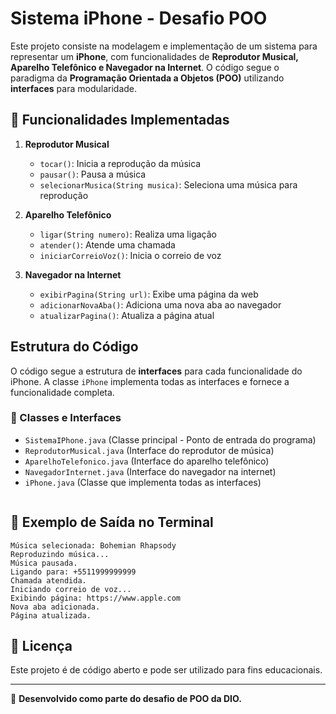 # Sistema iPhone - Desafio POO

Este projeto consiste na modelagem e implementação de um sistema para representar um **iPhone**, com funcionalidades de **Reprodutor Musical, Aparelho Telefônico e Navegador na Internet**. O código segue o paradigma da **Programação Orientada a Objetos (POO)** utilizando **interfaces** para modularidade.

## 📌 Funcionalidades Implementadas

1. **Reprodutor Musical** 
   - `tocar()`: Inicia a reprodução da música
   - `pausar()`: Pausa a música
   - `selecionarMusica(String musica)`: Seleciona uma música para reprodução

2. **Aparelho Telefônico** 
   - `ligar(String numero)`: Realiza uma ligação
   - `atender()`: Atende uma chamada
   - `iniciarCorreioVoz()`: Inicia o correio de voz

3. **Navegador na Internet** 
   - `exibirPagina(String url)`: Exibe uma página da web
   - `adicionarNovaAba()`: Adiciona uma nova aba ao navegador
   - `atualizarPagina()`: Atualiza a página atual

##  Estrutura do Código

O código segue a estrutura de **interfaces** para cada funcionalidade do iPhone. A classe `iPhone` implementa todas as interfaces e fornece a funcionalidade completa.

### 📄 Classes e Interfaces

- `SistemaIPhone.java` (Classe principal - Ponto de entrada do programa)
- `ReprodutorMusical.java` (Interface do reprodutor de música)
- `AparelhoTelefonico.java` (Interface do aparelho telefônico)
- `NavegadorInternet.java` (Interface do navegador na internet)
- `iPhone.java` (Classe que implementa todas as interfaces)
   ```

## 📌 Exemplo de Saída no Terminal

```
Música selecionada: Bohemian Rhapsody
Reproduzindo música...
Música pausada.
Ligando para: +5511999999999
Chamada atendida.
Iniciando correio de voz...
Exibindo página: https://www.apple.com
Nova aba adicionada.
Página atualizada.
```

## 📜 Licença

Este projeto é de código aberto e pode ser utilizado para fins educacionais.

---

🚀 **Desenvolvido como parte do desafio de POO da DIO.**

